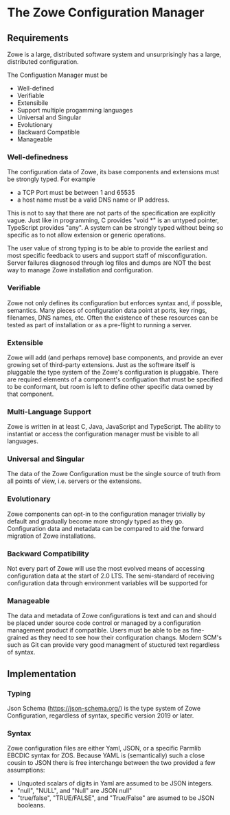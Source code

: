 # The Zowe Configuration Manager

## Requirements
Zowe is a large, distributed software system and unsurprisingly has a large, distributed configuration.

The Configuation Manager must be

  - Well-defined
  - Verifiable
  - Extensibile
  - Support multiple progamming languages
  - Universal and Singular
  - Evolutionary
  - Backward Compatible
  - Manageable


### Well-definedness

The configuration data of Zowe, its base components and extensions must be strongly typed.  For example

  * a TCP Port must be between 1 and 65535
  * a host name must be a valid DNS name or IP address.

This is not to say that there are not parts of the specification are explicitly vague.  Just like in programming,
C provides "void *" is an untyped pointer, TypeScript provides "any".   A system can be strongly typed without being
so specific as to not allow extension or generic operations.

The user value of strong typing is to be able to provide the earliest and most specific feedback to users and support
staff of misconfiguration.   Server failures diagnosed through log files and dumps are NOT the best way to manage
Zowe installation and configuration.

### Verifiable

Zowe not only defines its configuration but enforces syntax and, if possible, semantics.   Many pieces of configuration
data point at ports, key rings, filenames, DNS names, etc.   Often the existence of these resources can be tested as part of installation or as a pre-flight to running a server.  

### Extensible

Zowe will add (and perhaps remove) base components, and provide an ever growing set of third-party extensions.  Just as
the software itself is pluggable the type system of the Zowe's configuration is pluggable.  There are required elements
of a component's configuation that must be specified to be conformant, but room is left to define other specific data
owned by that component.

### Multi-Language Support

Zowe is written in at least C, Java, JavaScript and TypeScript.  The ability to instantiat or access the configuration manager
must be visible to all languages.

### Universal and Singular

The data of the Zowe Configuration must be the single source of truth from all points of view, i.e. servers or the extensions.

### Evolutionary

Zowe components can opt-in to the configuration manager trivially by default and gradually become more strongly typed as they go.
Configuration data and metadata can be compared to aid the forward migration of Zowe installations.

### Backward Compatibility

Not every part of Zowe will use the most evolved means of accessing configuration data at the start of 2.0 LTS.  The semi-standard
of receiving configuration data through environment variables will be supported for

### Manageable

The data and metadata of Zowe configurations is text and can and should be placed under source code control or managed by a configuration management product if compatible.  Users must be able to be as fine-grained as they need to see how their configuration changs.  Modern SCM's such as Git can provide very good managment of stuctured text regardless of syntax.  

## Implementation

### Typing 

Json Schema (https://json-schema.org/)  is the type system of Zowe Configuration, regardless of syntax, specific version 2019 or later.  

### Syntax 

Zowe configuration files are either Yaml, JSON, or a specific Parmlib EBCDIC syntax for ZOS.  Because YAML is (semantically) such a close cousin to JSON there is free interchange between the two provided a few assumptions:

* Unquoted scalars of digits in Yaml are assumed to be JSON integers.
* "null", "NULL", and "Null" are JSON null"
* "true/false", "TRUE/FALSE", and "True/False" are asumed to be JSON booleans.
